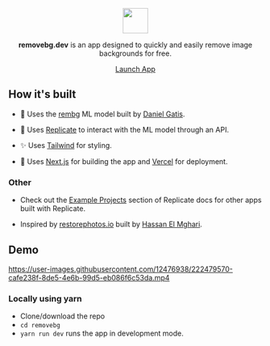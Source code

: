 <div align="center">
<p>
<img src="https://www.removebg.dev/_next/image?url=%2Fimages%2Flogo.png&w=128&q=75" width="50"/>
</p>

<p><b>removebg.dev</b> is an app designed to quickly and easily remove image backgrounds for free.</p>

<p><a href="https://www.removebg.dev/" target="_blank">Launch App</a></p>
</div>

## How it's built

- 🔩 Uses the <a href="https://github.com/danielgatis/rembg" target="_blank">rembg</a> ML model built by <a href="https://github.com/danielgatis" target="_blank">Daniel Gatis</a>.

- 💪 Uses <a href="https://replicate.com/" target="_blank">Replicate</a> to interact with the ML model through an API.

- ✨ Uses <a href="https://replicate.com/" target="_blank">Tailwind</a> for styling.

- 🎉 Uses <a href="https://nextjs.org/" target="_blank">Next.js</a> for building the app and <a href="https://vercel.com/" target="_blank">Vercel</a> for deployment.

### Other

- Check out the <a href="https://replicate.com/docs/reference/examples" target="_blank">Example Projects</a> section of Replicate docs for other apps built with Replicate.

- Inspired by <a href="restorephotos.io" target="_blank">restorephotos.io</a> built by <a href="https://twitter.com/nutlope" target="_blank">Hassan El Mghari</a>.

## Demo

https://user-images.githubusercontent.com/12476938/222479570-cafe238f-8de5-4e6b-99d5-eb086f6c53da.mp4

### Locally using yarn

- Clone/download the repo
- `cd removebg`
- `yarn run dev` runs the app in development mode.
